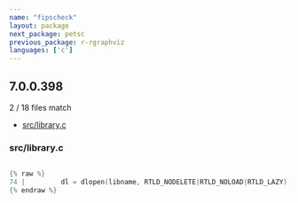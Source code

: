 ```yaml
---
name: "fipscheck"
layout: package
next_package: petsc
previous_package: r-rgraphviz
languages: ['c']
---
```

## 7.0.0.398
2 / 18 files match

 - [src/library.c](#srclibraryc)

### src/library.c

```c

{% raw %}
74 |         dl = dlopen(libname, RTLD_NODELETE|RTLD_NOLOAD|RTLD_LAZY);
{% endraw %}

```